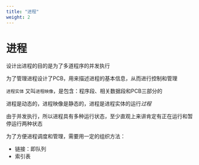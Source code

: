 ```yaml
---
title: "进程"
weight: 2
---
```


# 进程

设计出进程的目的是为了多道程序的并发执行

为了管理进程设计了PCB，用来描述进程的基本信息，从而进行控制和管理

`进程实体` 又叫`进程映像`，是包含：程序段、相关数据段和PCB三部分的

进程是动态的，进程映像是静态的，进程是进程实体的运行*过程*



由于并发执行，所以进程具有多种运行状态，至少直观上来讲肯定有正在运行和暂停运行两种状态

为了方便进程调度和管理，需要用一定的组织方法：

- 链接：即队列
- 索引表
